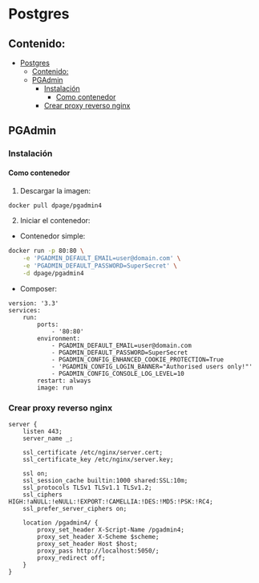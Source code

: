 # Postgres

## Contenido:
- [Postgres](#postgres)
  - [Contenido:](#contenido)
  - [PGAdmin](#pgadmin)
    - [Instalación](#instalación)
      - [Como contenedor](#como-contenedor)
    - [Crear proxy reverso nginx](#crear-proxy-reverso-nginx)


## PGAdmin

### Instalación

#### Como contenedor

1. Descargar la imagen:
```sh
docker pull dpage/pgadmin4
```

2. Iniciar el contenedor:
- Contenedor simple:
```sh
docker run -p 80:80 \
    -e 'PGADMIN_DEFAULT_EMAIL=user@domain.com' \
    -e 'PGADMIN_DEFAULT_PASSWORD=SuperSecret' \
    -d dpage/pgadmin4
```

- Composer:
```docker
version: '3.3'
services:
    run:
        ports:
            - '80:80'
        environment:
            - PGADMIN_DEFAULT_EMAIL=user@domain.com
            - PGADMIN_DEFAULT_PASSWORD=SuperSecret
            - PGADMIN_CONFIG_ENHANCED_COOKIE_PROTECTION=True
            - 'PGADMIN_CONFIG_LOGIN_BANNER="Authorised users only!"'
            - PGADMIN_CONFIG_CONSOLE_LOG_LEVEL=10
        restart: always
        image: run
```

### Crear proxy reverso nginx

```nginx
server {
    listen 443;
    server_name _;

    ssl_certificate /etc/nginx/server.cert;
    ssl_certificate_key /etc/nginx/server.key;

    ssl on;
    ssl_session_cache builtin:1000 shared:SSL:10m;
    ssl_protocols TLSv1 TLSv1.1 TLSv1.2;
    ssl_ciphers HIGH:!aNULL:!eNULL:!EXPORT:!CAMELLIA:!DES:!MD5:!PSK:!RC4;
    ssl_prefer_server_ciphers on;

    location /pgadmin4/ {
        proxy_set_header X-Script-Name /pgadmin4;
        proxy_set_header X-Scheme $scheme;
        proxy_set_header Host $host;
        proxy_pass http://localhost:5050/;
        proxy_redirect off;
    }
}
```